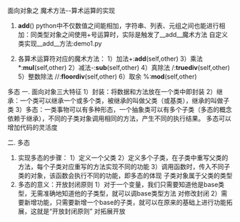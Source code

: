 面向对象之 魔术方法--算术运算的实现

1. __add__()
    python中不仅数值之间能相加，字符串、列表、元组之间也能进行相加：同类型对象之间使用+号运算时，实际是触发了__add__魔术方法
    自定义类实现__add__方法:demo1.py
    
2. 各算术运算符对应的魔术方法：
    1）加法+:__add__(self,other)
    3）乘法*:__mul__(self,other)
    2）减法-:__sub__(self,other)
    4）真除法 /:__truediv__(self,other)
    5）整数除法 //:__floordiv__(self,other)
    6）取余 %:__mod__(self,other)
    
  
多态
一. 面向对象三大特征
    1）封装：将数据和方法放在一个类中即封装
    2）继承：一个类可以继承一个或多个类，被继承的叫做父类（或基类），继承的叫做子类
    3）多态：一类事物可以有多种形态，一个抽象类可以有多个子类（多态的概念依赖于继承），不同的子类对象调用相同的方法，产生不同的执行结果。
            多态可以增加代码的灵活度
            
二. 多态
1. 实现多态的步骤：
    1）定义一个父类
    2）定义多个子类，在子类中重写父类的方法，每个子类对应重写的方法实现不同的功能
    3）调用函数时，传入不同子类的对象，该函数会执行不同的功能，即多态的体现    子类对象属于父类的类型
2. 多态的意义：开放封闭原则
    1）对于一个变量，我们只需要知道他是base类型，无需准确地知道他的子类型，就可以调base类型方法 对修改封闭
    2）需要新增功能，只需要新增一个base的子类，就可以在原来的基础上进行功能拓展，这就是“开放封闭原则” 对拓展开放 
